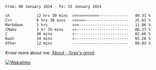 <!--START_SECTION:waka-->

```txt
From: 08 January 2024 - To: 15 January 2024

sh            12 hrs 30 mins  >>>>>>>>>>>>-------------   49.31 %
C++           6 hrs 30 mins   >>>>>>-------------------   25.62 %
Markdown      3 hrs           >>>----------------------   11.86 %
CMake         1 hr 35 mins    >>-----------------------   06.27 %
C             40 mins         >------------------------   02.66 %
Bash          34 mins         >------------------------   02.28 %
Other         12 mins         -------------------------   00.83 %
```

<!--END_SECTION:waka-->

<!-- [![grayxu's github stats](https://github-readme-stats.vercel.app/api?username=grayxu&count_private=true&show_icons=true)](https://github.com/grayxu) -->

Know more about me: [About - Gray's grind](https://www.grayxu.cn/).
<p align="left">
  <a href="https://wakatime.com/@grayxu" target="_blank">
    <img alt="Wakatime" src="https://wakatime.com/badge/user/c69eb31e-43a1-463f-8968-c3449e386f57.svg"/>
  </a>
</p>

